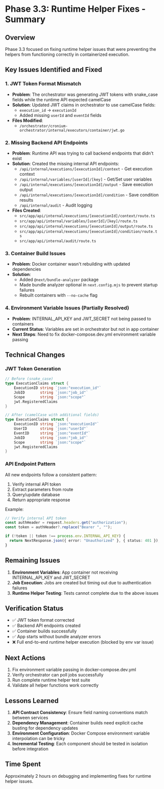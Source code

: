 # Phase 3.3: Runtime Helper Fixes - Summary

## Overview

Phase 3.3 focused on fixing runtime helper issues that were preventing the helpers from functioning correctly in containerized execution.

## Key Issues Identified and Fixed

### 1. JWT Token Format Mismatch

- **Problem**: The orchestrator was generating JWT tokens with snake_case fields while the runtime API expected camelCase
- **Solution**: Updated JWT claims in orchestrator to use camelCase fields:
  - `execution_id` → `executionId`
  - Added missing `userId` and `eventId` fields
- **Files Modified**:
  - `/orchestrator/cronium-orchestrator/internal/executors/container/jwt.go`

### 2. Missing Backend API Endpoints

- **Problem**: Runtime API was trying to call backend endpoints that didn't exist
- **Solution**: Created the missing internal API endpoints:
  - `/api/internal/executions/[executionId]/context` - Get execution context
  - `/api/internal/variables/[userId]/[key]` - Get/Set user variables
  - `/api/internal/executions/[executionId]/output` - Save execution output
  - `/api/internal/executions/[executionId]/condition` - Save condition results
  - `/api/internal/audit` - Audit logging
- **Files Created**:
  - `src/app/api/internal/executions/[executionId]/context/route.ts`
  - `src/app/api/internal/variables/[userId]/[key]/route.ts`
  - `src/app/api/internal/executions/[executionId]/output/route.ts`
  - `src/app/api/internal/executions/[executionId]/condition/route.ts`
  - `src/app/api/internal/audit/route.ts`

### 3. Container Build Issues

- **Problem**: Docker container wasn't rebuilding with updated dependencies
- **Solution**:
  - Added `@next/bundle-analyzer` package
  - Made bundle analyzer optional in `next.config.mjs` to prevent startup failures
  - Rebuilt containers with `--no-cache` flag

### 4. Environment Variable Issues (Partially Resolved)

- **Problem**: INTERNAL_API_KEY and JWT_SECRET not being passed to containers
- **Current Status**: Variables are set in orchestrator but not in app container
- **Next Steps**: Need to fix docker-compose.dev.yml environment variable passing

## Technical Changes

### JWT Token Generation

```go
// Before (snake_case)
type ExecutionClaims struct {
    ExecutionID string `json:"execution_id"`
    JobID       string `json:"job_id"`
    Scope       string `json:"scope"`
    jwt.RegisteredClaims
}

// After (camelCase with additional fields)
type ExecutionClaims struct {
    ExecutionID string `json:"executionId"`
    UserID      string `json:"userId"`
    EventID     string `json:"eventId"`
    JobID       string `json:"job_id"`
    Scope       string `json:"scope"`
    jwt.RegisteredClaims
}
```

### API Endpoint Pattern

All new endpoints follow a consistent pattern:

1. Verify internal API token
2. Extract parameters from route
3. Query/update database
4. Return appropriate response

Example:

```typescript
// Verify internal API token
const authHeader = request.headers.get("authorization");
const token = authHeader?.replace("Bearer ", "");

if (!token || token !== process.env.INTERNAL_API_KEY) {
  return NextResponse.json({ error: "Unauthorized" }, { status: 401 });
}
```

## Remaining Issues

1. **Environment Variables**: App container not receiving INTERNAL_API_KEY and JWT_SECRET
2. **Job Execution**: Jobs are created but timing out due to authentication failures
3. **Runtime Helper Testing**: Tests cannot complete due to the above issues

## Verification Status

- ✅ JWT token format corrected
- ✅ Backend API endpoints created
- ✅ Container builds successfully
- ✅ App starts without bundle analyzer errors
- ❌ Full end-to-end runtime helper execution (blocked by env var issue)

## Next Actions

1. Fix environment variable passing in docker-compose.dev.yml
2. Verify orchestrator can poll jobs successfully
3. Run complete runtime helper test suite
4. Validate all helper functions work correctly

## Lessons Learned

1. **API Contract Consistency**: Ensure field naming conventions match between services
2. **Dependency Management**: Container builds need explicit cache busting for dependency updates
3. **Environment Configuration**: Docker Compose environment variable interpolation can be tricky
4. **Incremental Testing**: Each component should be tested in isolation before integration

## Time Spent

Approximately 2 hours on debugging and implementing fixes for runtime helper issues.
